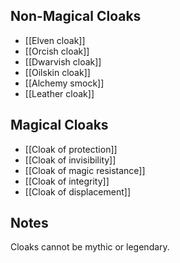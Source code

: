 ## Non-Magical Cloaks

- [[Elven cloak]]
- [[Orcish cloak]]
- [[Dwarvish cloak]]
- [[Oilskin cloak]]
- [[Alchemy smock]]
- [[Leather cloak]]

## Magical Cloaks

- [[Cloak of protection]]
- [[Cloak of invisibility]]
- [[Cloak of magic resistance]]
- [[Cloak of integrity]]
- [[Cloak of displacement]]

## Notes

Cloaks cannot be mythic or legendary.